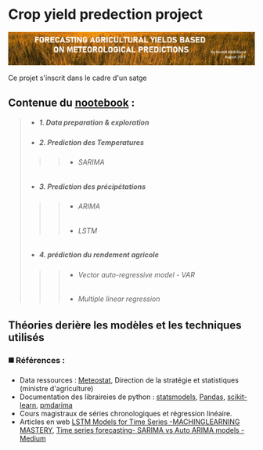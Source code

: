 # Crop yield predection project
<img src="https://raw.githubusercontent.com/Hamid-abdellaoui/crop-yield-predection/main/nb_bg.png"/>

Ce projet s'inscrit dans le cadre d'un satge
  <br>


## Contenue du [nootebook](https://github.com/Hamid-abdellaoui/crop-yield-predection/blob/main/croprediction.ipynb) :
  > * ##### 1. Data preparation & exploration <space><space>
  > * ##### 2. Prediction des Temperatures  <space><space>
   >>> * ###### SARIMA <space><space><space><space>
  > * ##### 3. Prediction des précipétations <space><space>
   >>>  * ###### ARIMA <space><space><space><space>
   >>>  * ###### LSTM <space><space><space><space>
  > * ##### 4. prédiction du rendement agricole <space><space>
   >>> * ###### Vector auto-regressive model - VAR <space><space><space><space>
   >>> * ###### Multiple linear regression <space><space><space><space>
  




## Théories derière les modèles et les techniques utilisés
  

  
### ◼️ Références : <br>
- Data ressources : <a href="https://meteostat.net/fr/place/MA-ESIT?t=2021-08-16/2021-08-22">Meteostat</a>, Direction de la stratégie et statistiques (ministre d'agriculture)<br>
- Documentation des libraireies de python :  <a href="https://www.statsmodels.org/dev/vector_ar.html">statsmodels</a>, <a href="https://pandas.pydata.org/docs/">Pandas</a>,
            <a href="https://scikit-learn.org/stable/tutorial/index.html">scikit-learn</a>, <a href="http://alkaline-ml.com/pmdarima/">pmdarima</a> <br>
 - Cours magistraux de séries chronologiques et régression linéaire. <br>
 - Articles en web <a href="https://machinelearningmastery.com/how-to-develop-lstm-models-for-time-series-forecasting/">LSTM Models for Time Series -MACHINGLEARNING MASTERY</a>,
             <a href="https://medium.com/analytics-vidhya/time-series-forecasting-sarima-vs-auto-arima-models-f95e76d71d8f">Time series forecasting- SARIMA vs Auto ARIMA models -Medium</a>
        

